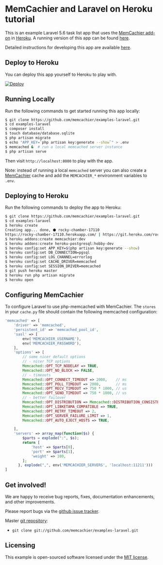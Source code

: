 # MemCachier and Laravel on Heroku tutorial

This is an example Laravel 5.6 task list app that uses the
[MemCachier add-on](https://addons.heroku.com/memcachier) in
[Heroku](http://www.heroku.com/). A running version of this app can be
found [here](http://memcachier-examples-laravel.herokuapp.com).

Detailed instructions for developing this app are available
[here](https://devcenter.heroku.com/articles/laravel-memcache).

## Deploy to Heroku

You can deploy this app yourself to Heroku to play with.

[![Deploy](https://www.herokucdn.com/deploy/button.png)](https://heroku.com/deploy)

## Running Locally

Run the following commands to get started running this app locally:

```sh
$ git clone https://github.com/memcachier/examples-laravel.git
$ cd examples-laravel
$ composer install
$ touch database/database.sqlite
$ php artisan migrate
$ echo "APP_KEY=`php artisan key:generate --show`" > .env
$ memcached &  # run a local memcached server instance
$ php artisan serve
```

Then visit `http://localhost:8000` to play with the app.

Note: instead of running a local `memcached` server you can also create a
[MemCachier](https://www.memcachier.com/) cache and add the `MEMCACHIER_*`
environment variables to `.env`.

## Deploying to Heroku

Run the following commands to deploy the app to Heroku:

```sh
$ git clone https://github.com/memcachier/examples-laravel.git
$ cd examples-laravel
$ heroku create
Creating app... done, ⬢ rocky-chamber-17110
https://rocky-chamber-17110.herokuapp.com/ | https://git.heroku.com/rocky-chamber-17110.git
$ heroku addons:create memcachier:dev
$ heroku addons:create heroku-postgresql:hobby-dev
$ heroku config:set APP_KEY=$(php artisan key:generate --show)
$ heroku config:set DB_CONNECTION=pgsql
$ heroku config:set LOG_CHANNEL=errorlog
$ heroku config:set CACHE_DRIVER=memcached
$ heroku config:set SESSION_DRIVER=memcached
$ git push heroku master
$ heroku run php artisan migrate
$ heroku open
```

## Configuring MemCachier

To configure Laravel to use php-memcached with MemCachier. The `stores` in your
`cache.py` file should contain the following memcached configuration:

```php
'memcached' => [
    'driver' => 'memcached',
    'persistent_id' => 'memcached_pool_id',
    'sasl' => [
        env('MEMCACHIER_USERNAME'),
        env('MEMCACHIER_PASSWORD'),
    ],
    'options' => [
        // some nicer default options
        // - nicer TCP options
        Memcached::OPT_TCP_NODELAY => TRUE,
        Memcached::OPT_NO_BLOCK => FALSE,
        // - timeouts
        Memcached::OPT_CONNECT_TIMEOUT => 2000,    // ms
        Memcached::OPT_POLL_TIMEOUT => 2000,       // ms
        Memcached::OPT_RECV_TIMEOUT => 750 * 1000, // us
        Memcached::OPT_SEND_TIMEOUT => 750 * 1000, // us
        // - better failover
        Memcached::OPT_DISTRIBUTION => Memcached::DISTRIBUTION_CONSISTENT,
        Memcached::OPT_LIBKETAMA_COMPATIBLE => TRUE,
        Memcached::OPT_RETRY_TIMEOUT => 2,
        Memcached::OPT_SERVER_FAILURE_LIMIT => 1,
        Memcached::OPT_AUTO_EJECT_HOSTS => TRUE,

    ],
    'servers' => array_map(function($s) {
        $parts = explode(":", $s);
        return [
            'host' => $parts[0],
            'port' => $parts[1],
            'weight' => 100,
        ];
      }, explode(",", env('MEMCACHIER_SERVERS', 'localhost:11211')))
]
```

## Get involved!

We are happy to receive bug reports, fixes, documentation enhancements,
and other improvements.

Please report bugs via the
[github issue tracker](http://github.com/memcachier/examples-laravel/issues).

Master [git repository](http://github.com/memcachier/examples-laravel):

* `git clone git://github.com/memcachier/examples-laravel.git`

## Licensing

This example is open-sourced software licensed under the
[MIT license](https://opensource.org/licenses/MIT).
